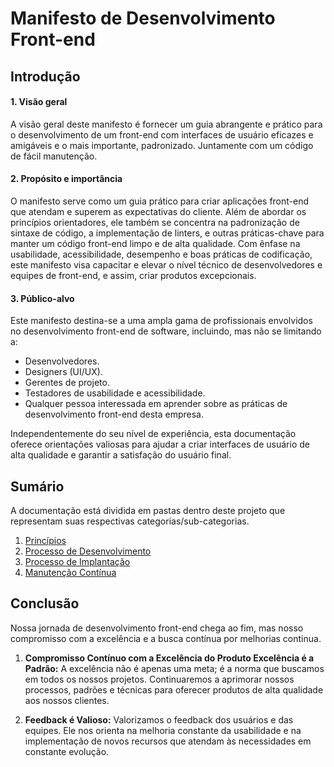 # Manifesto de Desenvolvimento Front-end

## Introdução
#### 1. Visão geral
A visão geral deste manifesto é fornecer um guia abrangente e prático para o desenvolvimento de um front-end com interfaces de usuário eficazes e amigáveis e o mais importante, padronizado. Juntamente com um código de fácil manutenção. 

#### 2. Propósito e importância
O manifesto serve como um guia prático para criar aplicações front-end que atendam e superem as expectativas do cliente. Além de abordar os princípios orientadores, ele também se concentra na padronização de sintaxe de código, a implementação de linters, e outras práticas-chave para manter um código front-end limpo e de alta qualidade. Com ênfase na usabilidade, acessibilidade, desempenho e boas práticas de codificação, este manifesto visa capacitar e elevar o nível técnico de desenvolvedores e equipes de front-end, e assim, criar produtos excepcionais.

#### 3. Público-alvo
Este manifesto destina-se a uma ampla gama de profissionais envolvidos no desenvolvimento front-end de software, incluindo, mas não se limitando a:

- Desenvolvedores.
- Designers (UI/UX).
- Gerentes de projeto.
- Testadores de usabilidade e acessibilidade.
- Qualquer pessoa interessada em aprender sobre as práticas de desenvolvimento front-end desta empresa.

Independentemente do seu nível de experiência, esta documentação oferece orientações valiosas para ajudar a criar interfaces de usuário de alta qualidade e garantir a satisfação do usuário final.


## Sumário


A documentação está dividida em pastas dentro deste projeto que representam suas respectivas categorias/sub-categorias.

1. [Princípios](./principios/principios.md)
2. [Processo de Desenvolvimento](./processo-desenvolvimento/processo-desenvolvimento.md)
3. [Processo de Implantação](./implantacao/implantacao)
4. [Manutenção Contínua]()


## Conclusão
Nossa jornada de desenvolvimento front-end chega ao fim, mas nosso compromisso com a excelência e a busca contínua por melhorias continua.

1. **Compromisso Contínuo com a Excelência do Produto
Excelência é a Padrão:** A excelência não é apenas uma meta; é a norma que buscamos em todos os nossos projetos. Continuaremos a aprimorar nossos processos, padrões e técnicas para oferecer produtos de alta qualidade aos nossos clientes.

2. **Feedback é Valioso:** Valorizamos o feedback dos usuários e das equipes. Ele nos orienta na melhoria constante da usabilidade e na implementação de novos recursos que atendam às necessidades em constante evolução.
